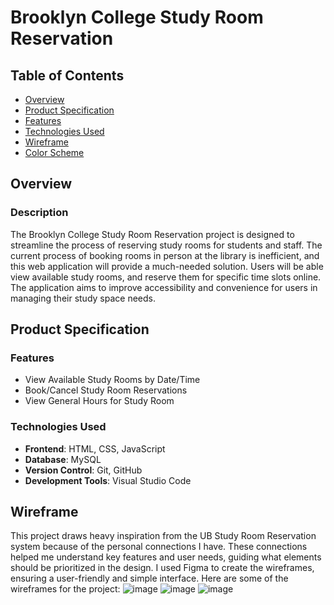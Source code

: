 # Brooklyn College Study Room Reservation

## Table of Contents
- [Overview](#overview)
- [Product Specification](#product-specification)
- [Features](#features)
- [Technologies Used](#technologies-used)
- [Wireframe](#wireframe)
- [Color Scheme](#color-scheme)

## Overview

### Description
The Brooklyn College Study Room Reservation project is designed to streamline the process of reserving study rooms for students and staff. The current process of booking rooms in person at the library is inefficient, and this web application will provide a much-needed solution. Users will be able view available study rooms, and reserve them for specific time slots online. The application aims to improve accessibility and convenience for users in managing their study space needs.

## Product Specification

### Features
- View Available Study Rooms by Date/Time
- Book/Cancel Study Room Reservations
- View General Hours for Study Room


### Technologies Used
- **Frontend**: HTML, CSS, JavaScript
- **Database**: MySQL
- **Version Control**: Git, GitHub
- **Development Tools**: Visual Studio Code

## Wireframe
This project draws heavy inspiration from the UB Study Room Reservation system because of the personal connections I have. These connections helped me understand key features and user needs, guiding what elements should be prioritized in the design. I used Figma to create the wireframes, ensuring a user-friendly and simple interface.
Here are some of the wireframes for the project:
![image](https://github.com/user-attachments/assets/e3e5ad57-32fb-4d17-9b78-9a1e26a40795)
![image](https://github.com/user-attachments/assets/32475df4-79ef-44aa-97d5-60a4cfc0f25c)
![image](https://github.com/user-attachments/assets/96a41f24-fb95-4647-af6f-b8aa859e08aa)
